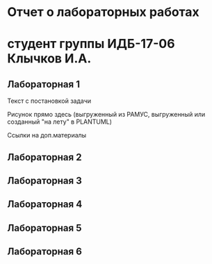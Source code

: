 # Отчет о лабораторных работах
# студент группы ИДБ-17-06 Клычков И.А.
## Лабораторная 1
Текст с постановкой задачи

Рисунок прямо здесь (выгруженный из РАМУС, выгруженный или созданный "на лету" в PLANTUML)

Ссылки на доп.материалы

## Лабораторная 2
## Лабораторная 3
## Лабораторная 4
## Лабораторная 5
## Лабораторная 6
